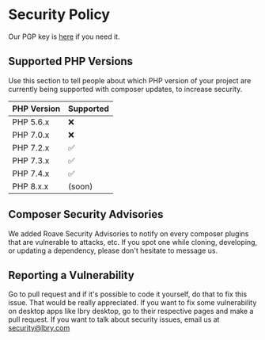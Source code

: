 # Security Policy
Our PGP key is [here](https://keybase.io/lbry/key.asc) if you need it.

## Supported PHP Versions

Use this section to tell people about which PHP version of your project are
currently being supported with composer updates, to increase security.

| PHP Version |      Supported     |
| ----------- |      ---------     |
| PHP 5.6.x   | :x:                |
| PHP 7.0.x   | :x:                |
| PHP 7.2.x   | :white_check_mark: |
| PHP 7.3.x   | :white_check_mark: |
| PHP 7.4.x   | :white_check_mark: |
| PHP 8.x.x   | (soon)             |

## Composer Security Advisories

We added Roave Security Advisories to notify on every composer plugins that are vulnerable to attacks, etc.
If you spot one while cloning, developing, or updating a dependency, please don't hesitate to message us. 

## Reporting a Vulnerability

Go to pull request and if it's possible to code it yourself, do that to fix this issue. That would be really appreciated.
If you want to fix some vulnerability on desktop apps like lbry desktop, go to their respective pages and make a pull request.
If you want to talk about security issues, email us at [security@lbry.com](mailto:security@lbry.com)
